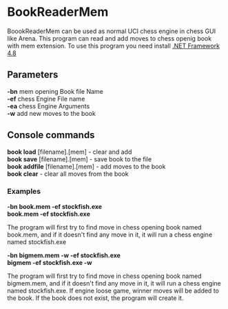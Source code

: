 # BookReaderMem
BoookReaderMem can be used as normal UCI chess engine in chess GUI like Arena.
This program can read and add moves to chess openig book with mem extension.
To use this program you need install  <a href="https://dotnet.microsoft.com/download/dotnet-framework/net48">.NET Framework 4.8</a>

## Parameters

**-bn** mem opening Book file Name<br/>
**-ef** chess Engine File name<br/>
**-ea** chess Engine Arguments<br/>
**-w** add new moves to the book<br/>

## Console commands

**book load** [filename].[mem] - clear and add<br/>
**book save** [filename].[mem] - save book to the file<br/>
**book addfile** [filename].[mem] - add moves to the book<br/>
**book clear** - clear all moves from the book<br/>

### Examples

**-bn book.mem -ef stockfish.exe**<br/>
**book.mem -ef stockfish.exe**

The program will first try to find move in chess opening book named book.mem, and if it doesn't find any move in it, it will run a chess engine named stockfish.exe

**-bn bigmem.mem -w -ef stockfish.exe**<br/>
**bigmem -ef stockfish.exe -w**

The program will first try to find move in chess opening book named bigmem.mem, and if it doesn't find any move in it, it will run a chess engine named stockfish.exe. If engine loose game, winner moves will be added to the book. If the book does not exist, the program will create it.


